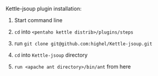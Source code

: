Kettle-jsoup plugin installation:

1.  Start command line
  
2.  `cd` into `<pentaho kettle distrib>/plugins/steps`
  
3.  run `git clone git@github.com:highel/Kettle-jsoup.git`
  
4.  `cd` into `Kettle-jsoup` directory
  
5.  `run <apache ant directory>/bin/ant` from here
